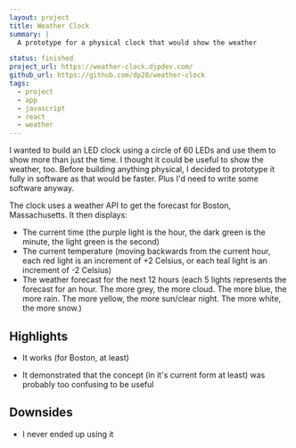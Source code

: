 ```yaml
---
layout: project
title: Weather Clock
summary: |
  A prototype for a physical clock that would show the weather

status: finished
project_url: https://weather-clock.djpdev.com/
github_url: https://github.com/dp28/weather-clock
tags:
  - project
  - app
  - javascript
  - react
  - weather
---
```


I wanted to build an LED clock using a circle of 60 LEDs and use them to show
more than just the time. I thought it could be useful to show the weather, too.
Before building anything physical, I decided to prototype it fully in software
as that would be faster. Plus I'd need to write some software anyway.

The clock uses a weather API to get the forecast for Boston, Massachusetts. It
then displays:

- The current time (the purple light is the hour, the dark green is the minute,
  the light green is the second)
- The current temperature (moving backwards from the current hour, each red
  light is an increment of +2 Celsius, or each teal light is an increment of -2
  Celsius)
- The weather forecast for the next 12 hours (each 5 lights represents the
  forecast for an hour. The more grey, the more cloud. The more blue, the more
  rain. The more yellow, the more sun/clear night. The more white, the more snow.)

## Highlights

- It works (for Boston, at least)

- It demonstrated that the concept (in it's current form at least) was probably
  too confusing to be useful

## Downsides

- I never ended up using it
